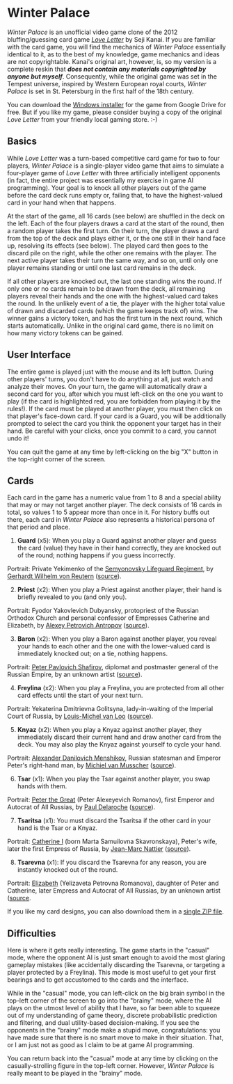 # Winter Palace
*Winter Palace* is an unofficial video game clone of the 2012 bluffing/guessing card game *[Love Letter](https://www.alderac.com/tempest/love-letter/)* by Seji Kanai. If you are familiar with the card game, you will find the mechanics of *Winter Palace* essentially identical to it, as to the best of my knowledge, game mechanics and ideas are not copyrightable. Kanai's original art, however, is, so my version is a complete reskin that ***does not contain any materials copyrighted by anyone but myself***. Consequently, while the original game was set in the Tempest universe, inspired by Western European royal courts, *Winter Palace* is set in St. Petersburg in the first half of the 18th century.

You can download the [Windows installer](https://drive.google.com/open?id=1oHcPQ6AoOIXQUOGxQrMGoR9Ef1nuP0NK) for the game from Google Drive for free. But if you like my game, please consider buying a copy of the original *Love Letter* from your friendly local gaming store. :-)

## Basics
While *Love Letter* was a turn-based competitive card game for two to four players, *Winter Palace* is a single-player video game that aims to simulate a four-player game of *Love Letter* with three artificially intelligent opponents (in fact, the entire project was essentially my exercise in game AI programming). Your goal is to knock all other players out of the game before the card deck runs empty or, failing that, to have the highest-valued card in your hand when that happens.

At the start of the game, all 16 cards (see below) are shuffled in the deck on the left. Each of the four players draws a card at the start of the round, then a random player takes the first turn. On their turn, the player draws a card from the top of the deck and plays either it, or the one still in their hand face up, resolving its effects (see below). The played card then goes to the discard pile on the right, while the other one remains with the player. The next active player takes their turn the same way, and so on, until only one player remains standing or until one last card remains in the deck.

If all other players are knocked out, the last one standing wins the round. If only one or no cards remain to be drawn from the deck, all remaining players reveal their hands and the one with the highest-valued card takes the round. In the unlikely event of a tie, the player with the higher total value of drawn and discarded cards (which the game keeps track of) wins. The winner gains a victory token, and has the first turn in the next round, which starts automatically. Unlike in the original card game, there is no limit on how many victory tokens can be gained.

## User Interface
The entire game is played just with the mouse and its left button. During other players' turns, you don't have to do anything at all, just watch and analyze their moves. On your turn, the game will automatically draw a second card for you, after which you must left-click on the one you want to play (if the card is highlighted red, you are forbidden from playing it by the rules!). If the card must be played at another player, you must then click on that player's face-down card. If your card is a Guard, you will be additionally prompted to select the card you think the opponent your target has in their hand. Be careful with your clicks, once you commit to a card, you cannot undo it!

You can quit the game at any time by left-clicking on the big "X" button in the top-right corner of the screen.

## Cards
Each card in the game has a numeric value from 1 to 8 and a special ability that may or may not target another player. The deck consists of 16 cards in total, so values 1 to 5 appear more than once in it. For history buffs out there, each card in *Winter Palace* also represents a historical persona of that period and place.

1. **Guard** (x5): When you play a Guard against another player and guess the card (value) they have in their hand correctly, they are knocked out of the round; nothing happens if you guess incorrectly.

 Portrait: Private Yekimenko of the [Semyonovsky Lifeguard Regiment](https://en.wikipedia.org/wiki/Semyonovsky_Regiment), by [Gerhardt Wilhelm von Reutern](https://en.wikipedia.org/wiki/Gerhardt_Wilhelm_von_Reutern) ([source](https://commons.wikimedia.org/wiki/File:Рядовой_лейб-гвардии_Семёновского_полка_Екименко,_1832_г.jpg)).

2. **Priest** (x2): When you play a Priest against another player, their hand is briefly revealed to you (and only you).

 Portrait: Fyodor Yakovlevich Dubyansky, protopriest of the Russian Orthodox Church and personal confessor of Empresses Catherine and Elizabeth, by [Alexey Petrovich Antropov](https://en.wikipedia.org/wiki/Aleksey_Antropov) ([source](https://commons.wikimedia.org/wiki/File:Portrait_of_Father_Fyodor_Dubyansky.jpg)).

3. **Baron** (x2): When you play a Baron against another player, you reveal your hands to each other and the one with the lower-valued card is immediately knocked out; on a tie, nothing happens.

 Portrait: [Peter Pavlovich Shafirov](https://en.wikipedia.org/wiki/Peter_Shafirov), diplomat and postmaster general of the Russian Empire, by an unknown artist ([source](https://commons.wikimedia.org/wiki/File:Shafirov.jpg)).

4. **Freylina** (x2): When you play a Freylina, you are protected from all other card effects until the start of your next turn.

 Portrait: Yekaterina Dmitrievna Golitsyna, lady-in-waiting of the Imperial Court of Russia, by [Louis-Michel van Loo](https://en.wikipedia.org/wiki/Louis-Michel_van_Loo) ([source](https://commons.wikimedia.org/wiki/File:Louis-Michel_van_Loo_Princess_Ekaterina_Dmitrievna_Golitsyna.jpg)).

5. **Knyaz** (x2): When you play a Knyaz against another player, they immediately discard their current hand and draw another card from the deck. You may also play the Knyaz against yourself to cycle your hand.

 Portrait: [Alexander Danilovich Menshikov](https://en.wikipedia.org/wiki/Alexander_Danilovich_Menshikov), Russian statesman and Emperor Peter's right-hand man, by [Michiel van Musscher](https://en.wikipedia.org/wiki/Michiel_van_Musscher) ([source](https://commons.wikimedia.org/wiki/File:Menshikov_1698_01.jpg)).

6. **Tsar** (x1): When you play the Tsar against another player, you swap hands with them.

 Portrait: [Peter the Great](https://en.wikipedia.org/wiki/Peter_the_Great) (Peter Alexeyevich Romanov), first Emperor and Autocrat of All Russias, by [Paul Delaroche](https://en.wikipedia.org/wiki/Paul_Delaroche) ([source](https://commons.wikimedia.org/wiki/File:Peter_der-Grosse_1838.jpg)).

7. **Tsaritsa** (x1): You must discard the Tsaritsa if the other card in your hand is the Tsar or a Knyaz.

 Portrait: [Catherine I](https://en.wikipedia.org/wiki/Catherine_I_of_Russia) (born Marta Samuilovna Skavronskaya), Peter's wife, later the first Empress of Russia, by [Jean-Marc Nattier](https://en.wikipedia.org/wiki/Jean-Marc_Nattier) ([source](https://commons.wikimedia.org/wiki/File:Catherine_I_of_Russia_by_Nattier.jpg)).

8. **Tsarevna** (x1): If you discard the Tsarevna for any reason, you are instantly knocked out of the round.

 Portrait: [Elizabeth](https://en.wikipedia.org/wiki/Elizabeth_of_Russia) (Yelizaveta Petrovna Romanova), daughter of Peter and Catherine, later Empress and Autocrat of All Russias, by an unknown artist ([source](https://commons.wikimedia.org/wiki/File:Elizabeth_of_Russia_(Rostov_museum\).jpeg)).

If you like my card designs, you can also download them in a [single ZIP file](https://drive.google.com/open?id=1shBgYLNqtjkUHKxYrGRBY-0yrPAqrnBN).

## Difficulties
Here is where it gets really interesting. The game starts in the "casual" mode, where the opponent AI is just smart enough to avoid the most glaring gameplay mistakes (like accidentally discarding the Tsarevna, or targeting a player protected by a Freylina). This mode is most useful to get your first bearings and to get accustomed to the cards and the interface.

While in the "casual" mode, you can left-click on the big brain symbol in the top-left corner of the screen to go into the "brainy" mode, where the AI plays on the utmost level of ability that I have, so far been able to squeeze out of my understanding of game theory, discrete probabilistic prediction and filtering, and dual utility-based decision-making. If you see the opponents in the "brainy" mode make a stupid move, congratulations: you have made sure that there is no smart move to make in their situation. That, or I am just not as good as I claim to be at game AI programming.

You can return back into the "casual" mode at any time by clicking on the casually-strolling figure in the top-left corner. However, *Winter Palace* is really meant to be played in the "brainy" mode.